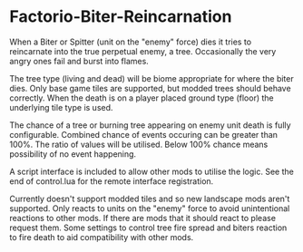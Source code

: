 # Factorio-Biter-Reincarnation

When a Biter or Spitter (unit on the "enemy" force) dies it tries to reincarnate into the true perpetual enemy, a tree. Occasionally the very angry ones fail and burst into flames.

The tree type (living and dead) will be biome appropriate for where the biter dies. Only base game tiles are supported, but modded trees should behave correctly. When the death is on a player placed ground type (floor) the underlying tile type is used.

The chance of a tree or burning tree appearing on enemy unit death is fully configurable. Combined chance of events occuring can be greater than 100%. The ratio of values will be utilised. Below 100% chance means possibility of no event happening.

A script interface is included to allow other mods to utilise the logic. See the end of control.lua for the remote interface registration.

Currently doesn't support modded tiles and so new landscape mods aren't supported.
Only reacts to units on the "enemy" force to avoid unintentional reactions to other mods. If there are mods that it should react to please request them.
Some settings to control tree fire spread and biters reaction to fire death to aid compatibility with other mods.